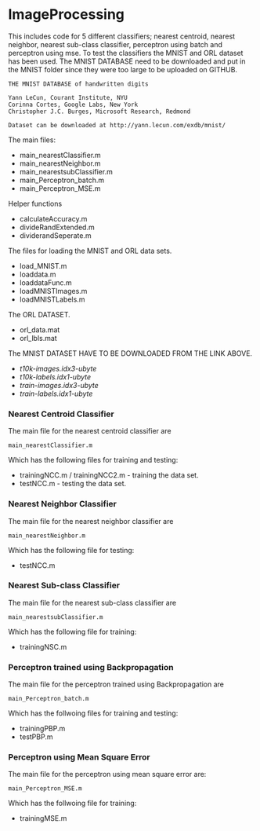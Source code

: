 # ImageProcessing
This includes code for 5 different classifiers; nearest centroid, nearest neighbor, nearest sub-class classifier, perceptron using batch and perceptron using mse. To test the classifiers the MNIST and ORL dataset has been used. The MNIST DATABASE need to be downloaded and put in the MNIST folder since they were too large to be uploaded on GITHUB.

```
THE MNIST DATABASE of handwritten digits

Yann LeCun, Courant Institute, NYU
Corinna Cortes, Google Labs, New York
Christopher J.C. Burges, Microsoft Research, Redmond

Dataset can be downloaded at http://yann.lecun.com/exdb/mnist/
```

The main files:
* main_nearestClassifier.m
* main_nearestNeighbor.m
* main_nearestsubClassifier.m
* main_Perceptron_batch.m
* main_Perceptron_MSE.m

Helper functions
* calculateAccuracy.m
* divideRandExtended.m
* dividerandSeperate.m

The files for loading the MNIST and ORL data sets.
* load_MNIST.m
* loaddata.m
* loaddataFunc.m
* loadMNISTImages.m
* loadMNISTLabels.m

The ORL DATASET.
* orl_data.mat
* orl_lbls.mat

The MNIST DATASET HAVE TO BE DOWNLOADED FROM THE LINK ABOVE.
* *t10k-images.idx3-ubyte*
* *t10k-labels.idx1-ubyte*
* *train-images.idx3-ubyte*
* *train-labels.idx1-ubyte*

### Nearest Centroid Classifier
The main file for the nearest centroid classifier are
```
main_nearestClassifier.m
```
Which has the following files for training and testing:
* trainingNCC.m / trainingNCC2.m - training the data set.
* testNCC.m - testing the data set.

### Nearest Neighbor Classifier
The main file for the nearest neighbor classifier are
```
main_nearestNeighbor.m
```
Which has the following file for testing:
* testNCC.m
        
### Nearest Sub-class Classifier
The main file for the nearest sub-class classifier are
```
main_nearestsubClassifier.m
```
Which has the following file for training:
* trainingNSC.m
        
### Perceptron trained using Backpropagation 
The main file for the perceptron trained using Backpropagation are
```
main_Perceptron_batch.m
```
Which has the follwoing files for training and testing:
* trainingPBP.m
* testPBP.m
        
### Perceptron using Mean Square Error
The main file for the perceptron using mean square error are:
```
main_Perceptron_MSE.m
```
Which has the follwoing file for training:
* trainingMSE.m





